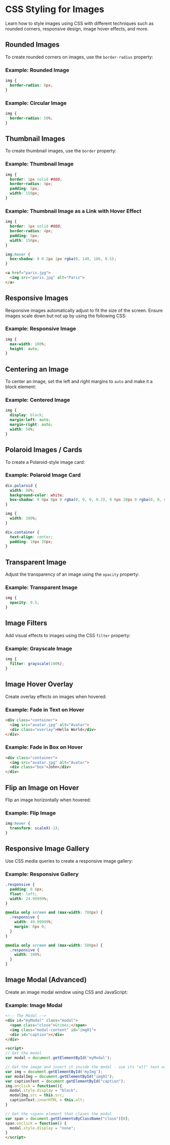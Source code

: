 # CSS Styling for Images
Learn how to style images using CSS with different techniques such as rounded corners, responsive design, image hover effects, and more.
## Rounded Images
To create rounded corners on images, use the `border-radius` property:
### Example: Rounded Image
```css
img {
  border-radius: 8px;
}
```
### Example: Circular Image
```css
img {
  border-radius: 50%;
}
```
## Thumbnail Images
To create thumbnail images, use the `border` property:

### Example: Thumbnail Image

```css
img {
  border: 1px solid #ddd;
  border-radius: 4px;
  padding: 5px;
  width: 150px;
}
```

### Example: Thumbnail Image as a Link with Hover Effect

```css
img {
  border: 1px solid #ddd;
  border-radius: 4px;
  padding: 5px;
  width: 150px;
}

img:hover {
  box-shadow: 0 0 2px 1px rgba(0, 140, 186, 0.5);
}
```

```html
<a href="paris.jpg">
  <img src="paris.jpg" alt="Paris">
</a>
```

## Responsive Images

Responsive images automatically adjust to fit the size of the screen. Ensure images scale down but not up by using the following CSS:

### Example: Responsive Image

```css
img {
  max-width: 100%;
  height: auto;
}
```

## Centering an Image

To center an image, set the left and right margins to `auto` and make it a block element:

### Example: Centered Image

```css
img {
  display: block;
  margin-left: auto;
  margin-right: auto;
  width: 50%;
}
```

## Polaroid Images / Cards

To create a Polaroid-style image card:

### Example: Polaroid Image Card

```css
div.polaroid {
  width: 80%;
  background-color: white;
  box-shadow: 0 4px 8px 0 rgba(0, 0, 0, 0.2), 0 6px 20px 0 rgba(0, 0, 0, 0.19);
}

img {
  width: 100%;
}

div.container {
  text-align: center;
  padding: 10px 20px;
}
```

## Transparent Image

Adjust the transparency of an image using the `opacity` property:

### Example: Transparent Image

```css
img {
  opacity: 0.5;
}
```

## Image Filters

Add visual effects to images using the CSS `filter` property:

### Example: Grayscale Image

```css
img {
  filter: grayscale(100%);
}
```

## Image Hover Overlay

Create overlay effects on images when hovered:

### Example: Fade in Text on Hover

```html
<div class="container">
  <img src="avatar.jpg" alt="Avatar">
  <div class="overlay">Hello World</div>
</div>
```

### Example: Fade in Box on Hover

```html
<div class="container">
  <img src="avatar.jpg" alt="Avatar">
  <div class="box">John</div>
</div>
```

## Flip an Image on Hover

Flip an image horizontally when hovered:

### Example: Flip Image

```css
img:hover {
  transform: scaleX(-1);
}
```

## Responsive Image Gallery

Use CSS media queries to create a responsive image gallery:

### Example: Responsive Gallery

```css
.responsive {
  padding: 0 6px;
  float: left;
  width: 24.99999%;
}

@media only screen and (max-width: 700px) {
  .responsive {
    width: 49.99999%;
    margin: 6px 0;
  }
}

@media only screen and (max-width: 500px) {
  .responsive {
    width: 100%;
  }
}
```

## Image Modal (Advanced)

Create an image modal window using CSS and JavaScript:

### Example: Image Modal

```html
<!-- The Modal -->
<div id="myModal" class="modal">
  <span class="close">&times;</span>
  <img class="modal-content" id="img01">
  <div id="caption"></div>
</div>

<script>
// Get the modal
var modal = document.getElementById('myModal');

// Get the image and insert it inside the modal - use its "alt" text as a caption
var img = document.getElementById('myImg');
var modalImg = document.getElementById("img01");
var captionText = document.getElementById("caption");
img.onclick = function(){
  modal.style.display = "block";
  modalImg.src = this.src;
  captionText.innerHTML = this.alt;
}

// Get the <span> element that closes the modal
var span = document.getElementsByClassName("close")[0];
span.onclick = function() {
  modal.style.display = "none";
}
</script>
```
